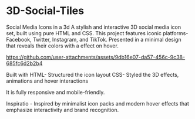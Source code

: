 # 3D-Social-Tiles
Social Media Icons in a 3d 
A stylish and interactive 3D social media icon set, built using pure HTML and CSS. This project features iconic platforms-Facebook, Twitter, Instagram, and TikTok. Presented in a minimal design that reveals their colors with a effect on hover.


https://github.com/user-attachments/assets/9db16e07-da57-456c-9c38-685fc6d2b2b4

Built with
HTML- Structured the icon layout
CSS- Styled the 3D effects, animations and hover interactions

It is fully responsive and mobile-friendly.

Inspiratio -
Inspired by minimalist icon packs and modern hover effects that emphasize interactivity and brand recognition.
